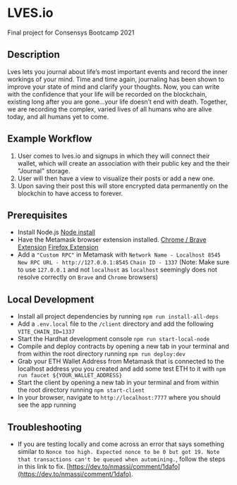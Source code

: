# LVES.io
Final project for Consensys Bootcamp 2021

## Description
Lves lets you journal about life’s most important events and record the inner workings of your mind. Time and time again, journaling has been shown to improve your state of mind and clarify your thoughts. Now, you can write with the confidence that your life will be recorded on the blockchain, existing long after you are gone…your life doesn’t end with death. Together, we are recording the complex, varied lives of all humans who are alive today, and all humans yet to come.


## Example Workflow
1) User comes to lves.io and signups in which they will connect their wallet, which will create an association with their public key and the their "Journal" storage.
2) User will then have a view to visualize their posts or add a new one.
3) Upon saving their post this will store encrypted data permanently on the blockchin to have access to forever.

## Prerequisites
* Install Node.js [Node install](https://nodejs.org/en/download/)
* Have the Metamask browser extension installed. [Chrome / Brave Extension](https://chrome.google.com/webstore/detail/metamask/nkbihfbeogaeaoehlefnkodbefgpgknn?hl=en) [Firefox Extension](https://addons.mozilla.org/en-US/firefox/addon/ether-metamask/)
* Add a `"Custom RPC"` in Metamask with `Network Name - Localhost 8545` `New RPC URL - http://127.0.0.1:8545` `Chain ID - 1337` (Note: Make sure to use `127.0.0.1` and not `localhost` as `localhost` seemingly does not resolve correctly on `Brave` and `Chrome` browsers)


## Local Development
* Install all project dependencies by running `npm run install-all-deps`
* Add a `.env.local` file to the `/client` directory and add the following `VITE_CHAIN_ID=1337`
* Start the Hardhat development console `npm run start-local-node`
* Compile and deploy contracts by opening a new tab in your terminal and from within the root directory running `npm run deploy:dev`
* Grab your ETH Wallet Address from Metamask that is connected to the localhost address you you created and add some test ETH to it with `npm run faucet ${YOUR_WALLET_ADDRESS}`
* Start the client by opening a new tab in your terminal and from within the root directory running `npm start-client`
* In your browser, navigate to `http://localhost:7777` where you should see the app running

## Troubleshooting

- If you are testing locally and come across an error that says something similar to `Nonce too high. Expected nonce to be 0 but got 19. Note that transactions can't be queued when automining.`, follow the steps in this link to fix. [https://dev.to/nmassi/comment/1dafo](https://dev.to/nmassi/comment/1dafo).
